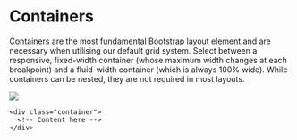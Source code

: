 # Containers

Containers are the most fundamental Bootstrap layout element and are necessary when utilising our default grid system. Select between a responsive, fixed-width container (whose maximum width changes at each breakpoint) and a fluid-width container (which is always 100% wide).
While containers can be nested, they are not required in most layouts.

<img src="https://user-images.githubusercontent.com/95307102/219938569-bd3fcd75-f048-404d-8d2d-b5ff82205782.PNG"> 

````
<div class="container">
  <!-- Content here -->
</div>
````
